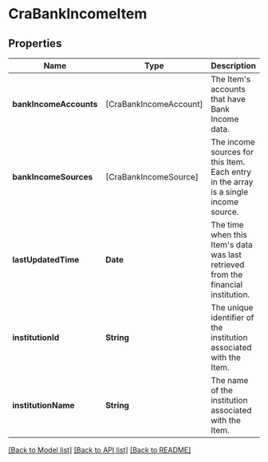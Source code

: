 # CraBankIncomeItem

## Properties
Name | Type | Description | Notes
------------ | ------------- | ------------- | -------------
**bankIncomeAccounts** | [CraBankIncomeAccount] | The Item&#39;s accounts that have Bank Income data. | 
**bankIncomeSources** | [CraBankIncomeSource] | The income sources for this Item. Each entry in the array is a single income source. | 
**lastUpdatedTime** | **Date** | The time when this Item&#39;s data was last retrieved from the financial institution. | [optional] 
**institutionId** | **String** | The unique identifier of the institution associated with the Item. | [optional] 
**institutionName** | **String** | The name of the institution associated with the Item. | [optional] 

[[Back to Model list]](../README.md#documentation-for-models) [[Back to API list]](../README.md#documentation-for-api-endpoints) [[Back to README]](../README.md)


